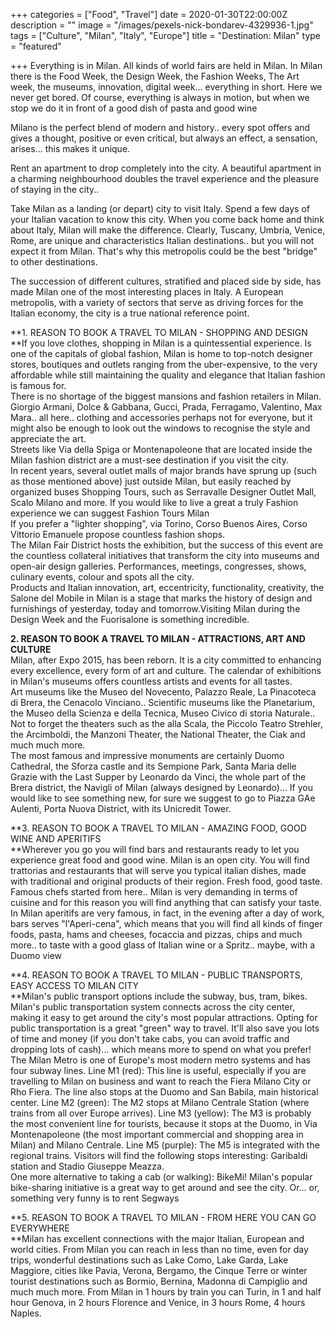 +++
categories = ["Food", "Travel"]
date = 2020-01-30T22:00:00Z
description = ""
image = "/images/pexels-nick-bondarev-4329936-1.jpg"
tags = ["Culture", "Milan", "Italy", "Europe"]
title = "Destination: Milan"
type = "featured"

+++
Everything is in Milan. All kinds of world fairs are held in Milan. In Milan there is the Food Week, the Design Week, the Fashion Weeks, The Art week, the museums, innovation, digital week... everything in short. Here we never get bored. Of course, everything is always in motion, but when we stop we do it in front of a good dish of pasta and good wine

Milano is the perfect blend of modern and history.. every spot offers and gives a thought, positive or even critical, but always an effect, a sensation, arises... this makes it unique.

Rent an apartment to drop completely into the city. A beautiful apartment in a charming neighbourhood doubles the travel experience and the pleasure of staying in the city..

Take Milan as a landing (or depart) city to visit Italy. Spend a few days of your Italian vacation to know this city. When you come back home and think about Italy, Milan will make the difference. Clearly, Tuscany, Umbria, Venice, Rome, are unique and characteristics Italian destinations.. but you will not expect it from Milan. That's why this metropolis could be the best "bridge" to other destinations.

The succession of different cultures, stratified and placed side by side, has made Milan one of the most interesting places in Italy. A European metropolis, with a variety of sectors that serve as driving forces for the Italian economy, the city is a true national reference point.

**1. REASON TO BOOK A TRAVEL TO MILAN - SHOPPING AND DESIGN  
**If you love clothes, shopping in Milan is a quintessential experience. Is one of the capitals of global fashion, Milan is home to top-notch designer stores, boutiques and outlets ranging from the uber-expensive, to the very affordable while still maintaining the quality and elegance that Italian fashion is famous for.  
There is no shortage of the biggest mansions and fashion retailers in Milan. Giorgio Armani, Dolce & Gabbana, Gucci, Prada, Ferragamo, Valentino, Max Mara.. all here.. clothing and accessories perhaps not for everyone, but it might also be enough to look out the windows to recognise the style and appreciate the art.  
Streets like Via della Spiga or Montenapoleone that are located inside the Milan fashion district are a must-see destination if you visit the city.  
In recent years, several outlet malls of major brands have sprung up (such as those mentioned above) just outside Milan, but easily reached by organized buses Shopping Tours, such as Serravalle Designer Outlet Mall, Scalo Milano and more. If you would like to live a great a truly Fashion experience we can suggest Fashion Tours Milan  
If you prefer a "lighter shopping", via Torino, Corso Buenos Aires, Corso Vittorio Emanuele propose countless fashion shops.  
The Milan Fair District hosts the exhibition, but the success of this event are the countless collateral initiatives that transform the city into museums and open-air design galleries. Performances, meetings, congresses, shows, culinary events, colour and spots all the city.  
Products and Italian innovation, art, eccentricity, functionality, creativity, the Salone del Mobile in Milan is a stage that marks the history of design and furnishings of yesterday, today and tomorrow.Visiting Milan during the Design Week and the Fuorisalone is something incredible.

**2. REASON TO BOOK A TRAVEL TO MILAN - ATTRACTIONS, ART AND CULTURE**  
Milan, after Expo 2015, has been reborn. It is a city committed to enhancing every excellence, every form of art and culture. The calendar of exhibitions in Milan's museums offers countless artists and events for all tastes.  
Art museums like the Museo del Novecento, Palazzo Reale, La Pinacoteca di Brera, the Cenacolo Vinciano.. Scientific museums like the Planetarium, the Museo della Scienza e della Tecnica, Museo Civico di storia Naturale.. Not to forget the theaters such as the alla Scala, the Piccolo Teatro Strehler, the Arcimboldi, the Manzoni Theater, the National Theater, the Ciak and much much more.  
The most famous and impressive monuments are certainly Duomo Cathedral, the Sforza castle and its Sempione Park, Santa Maria delle Grazie with the Last Supper by Leonardo da Vinci, the whole part of the Brera district, the Navigli of Milan (always designed by Leonardo)... If you would like to see something new, for sure we suggest to go to Piazza GAe Aulenti, Porta Nuova District, with its Unicredit Tower.

**3. REASON TO BOOK A TRAVEL TO MILAN - AMAZING FOOD, GOOD WINE AND APERITIFS  
**Wherever you go you will find bars and restaurants ready to let you experience great food and good wine. Milan is an open city. You will find trattorias and restaurants that will serve you typical italian dishes, made with traditional and original products of their region. Fresh food, good taste. Famous chefs started from here.. Milan is very demanding in terms of cuisine and for this reason you will find anything that can satisfy your taste.  
In Milan aperitifs are very famous, in fact, in the evening after a day of work, bars serves "l'Aperi-cena", which means that you will find all kinds of finger foods, pasta, hams and cheeses, focaccia and pizzas, chips and much more.. to taste with a good glass of Italian wine or a Spritz.. maybe, with a Duomo view

**4. REASON TO BOOK A TRAVEL TO MILAN - PUBLIC TRANSPORTS, EASY ACCESS TO MILAN CITY  
**Milan's public transport options include the subway, bus, tram, bikes. Milan's public transportation system connects across the city center, making it easy to get around the city's most popular attractions. Opting for public transportation is a great "green" way to travel. It'll also save you lots of time and money (if you don't take cabs, you can avoid traffic and dropping lots of cash)... which means more to spend on what you prefer!  
The Milan Metro is one of Europe's most modern metro systems and has four subway lines. Line M1 (red): This line is useful, especially if you are travelling to Milan on business and want to reach the Fiera Milano City or Rho Fiera. The line also stops at the Duomo and San Babila, main historical center. Line M2 (green): The M2 stops at Milano Centrale Station (where trains from all over Europe arrives). Line M3 (yellow): The M3 is probably the most convenient line for tourists, because it stops at the Duomo, in Via Montenapoleone (the most important commercial and shopping area in Milan) and Milano Centrale. Line M5 (purple): The M5 is integrated with the regional trains. Visitors will find the following stops interesting: Garibaldi station and Stadio Giuseppe Meazza.  
One more alternative to taking a cab (or walking): BikeMi! Milan's popular bike-sharing initiative is a great way to get around and see the city. Or... or, something very funny is to rent Segways

**5. REASON TO BOOK A TRAVEL TO MILAN - FROM HERE YOU CAN GO EVERYWHERE  
**Milan has excellent connections with the major Italian, European and world cities. From Milan you can reach in less than no time, even for day trips, wonderful destinations such as Lake Como, Lake Garda, Lake Maggiore, cities like Pavia, Verona, Bergamo, the Cinque Terre or winter tourist destinations such as Bormio, Bernina, Madonna di Campiglio and much much more. From Milan in 1 hours by train you can Turin, in 1 and half hour Genova, in 2 hours Florence and Venice, in 3 hours Rome, 4 hours Naples.
